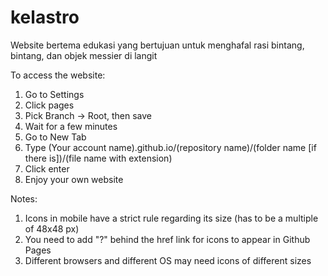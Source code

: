 # kelastro
Website bertema edukasi yang bertujuan untuk menghafal rasi bintang, bintang, dan objek messier di langit

To access the website:
1. Go to Settings
2. Click pages
3. Pick Branch -> Root, then save
4. Wait for a few minutes
5. Go to New Tab
6. Type (Your account name).github.io/(repository name)/(folder name [if there is])/(file name with extension)
7. Click enter
8. Enjoy your own website

Notes:
1. Icons in mobile have a strict rule regarding its size (has to be a multiple of 48x48 px)
2. You need to add "?" behind the href link for icons to appear in Github Pages
3. Different browsers and different OS may need icons of different sizes
